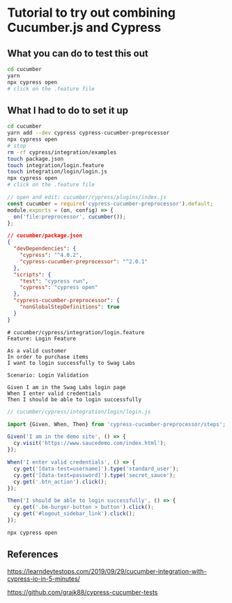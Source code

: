# Tutorial to try out combining Cucumber.js and Cypress

## What you can do to test this out

```bash
cd cucumber
yarn
npx cypress open
# click on the .feature file
```

## What I had to do to set it up

```bash
cd cucumber
yarn add --dev cypress cypress-cucumber-preprocessor
npx cypress open
# stop
rm -rf cypress/integration/examples
touch package.json
touch integration/login.feature
touch integration/login/login.js
npx cypress open
# click on the .feature file
```

```js
// open and edit: cucumber/cypress/plugins/index.js
const cucumber = require('cypress-cucumber-preprocessor').default;
module.exports = (on, config) => {
  on('file:preprocessor', cucumber());
};
```

```json
// cucumber/package.json
{
  "devDependencies": {
    "cypress": "^4.0.2",
    "cypress-cucumber-preprocessor": "^2.0.1"
  },
  "scripts": {
    "test": "cypress run",
    "cypress": "cypress open"
  },
  "cypress-cucumber-preprocessor": {
    "nonGlobalStepDefinitions": true
  }
}
```

```feature
# cucumber/cypress/integration/login.feature
Feature: Login Feature

As a valid customer
In order to purchase items
I want to login successfully to Swag Labs

Scenario: Login Validation

Given I am in the Swag Labs login page
When I enter valid credentials
Then I should be able to login successfully
```

```js
// cucumber/cypress/integration/login/login.js

import {Given, When, Then} from 'cypress-cucumber-preprocessor/steps';

Given('I am in the demo site', () => {
  cy.visit('https://www.saucedemo.com/index.html');
});

When('I enter valid credentials', () => {
  cy.get('[data-test=username]').type('standard_user');
  cy.get('[data-test=password]').type('secret_sauce');
  cy.get('.btn_action').click();  
});

Then('I should be able to login successfully', () => {
  cy.get('.bm-burger-button > button').click();
  cy.get('#logout_sidebar_link').click();
});
```

```bash
npx cypress open
```

## References

<https://learndevtestops.com/2019/09/29/cucumber-integration-with-cypress-io-in-5-minutes/>

<https://github.com/grajk88/cypress-cucumber-tests>
